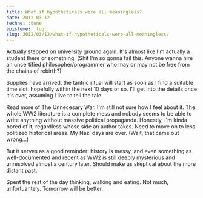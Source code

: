 ```yaml
---
title: What if hypotheticals were all meaningless?
date: 2012-03-12
techne: :done
episteme: :log
slug: 2012/03/12/what-if-hypotheticals-were-all-meaningless/
---
```


Actually stepped on university ground again. It's almost like I'm actually a student there or something. (Shit I'm so gonna fail this. Anyone wanna hire an uncertified philosopher/programmer who may or may not be free from the chains of rebirth?)

Supplies have arrived, the tantric ritual will start as soon as I find a suitable time slot, hopefully within the next 10 days or so. I'll get into the details once it's over, assuming I live to tell the tale.

Read more of The Unnecesary War. I'm still not sure how I feel about it. The whole WW2 literature is a complete mess and nobody seems to be able to write anything without massive political propaganda. Honestly, I'm kinda bored of it, regardless whose side an author takes. Need to move on to less politized historical areas. My Nazi days are over. (Wait, that came out wrong...)

But it serves as a good reminder: history is messy, and even something as well-documented and recent as WW2 is still deeply mysterious and unresolved almost a century later. Should make us skeptical about the more distant past.

Spent the rest of the day thinking, walking and eating. Not much, unfortuantely. Tomorrow will be better.